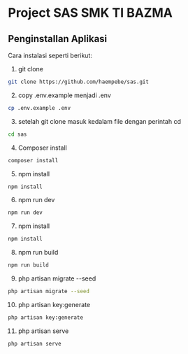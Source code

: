# Project SAS SMK TI BAZMA

## Penginstallan Aplikasi

Cara instalasi seperti berikut:

1. git clone
```bash
git clone https://github.com/haempebe/sas.git
```
2. copy .env.example menjadi .env
```bash
cp .env.example .env
```
3. setelah git clone masuk kedalam file dengan perintah cd
```bash
cd sas
```
4. Composer install
```bash
composer install
```
5. npm install
```bash
npm install
```
6. npm run dev
```bash
npm run dev
```
7. npm install
```bash
npm install
```
8. npm run build
```bash
npm run build
```
9. php artisan migrate --seed
```bash
php artisan migrate --seed
```
10. php artisan key:generate
```bash
php artisan key:generate
```
11. php artisan serve
```bash
php artisan serve
```
